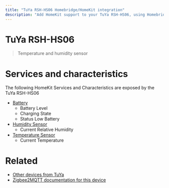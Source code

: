 ```yaml
---
title: "TuYa RSH-HS06 Homebridge/HomeKit integration"
description: "Add HomeKit support to your TuYa RSH-HS06, using Homebridge, Zigbee2MQTT and homebridge-z2m."
---
```

<!---
This file has been GENERATED using src/docgen/docgen.ts
DO NOT EDIT THIS FILE MANUALLY!
-->
# TuYa RSH-HS06
> Temperature and humidity sensor


# Services and characteristics
The following HomeKit Services and Characteristics are exposed by
the TuYa RSH-HS06

* [Battery](../../battery.md)
  * Battery Level
  * Charging State
  * Status Low Battery
* [Humidity Sensor](../../sensors.md)
  * Current Relative Humidity
* [Temperature Sensor](../../sensors.md)
  * Current Temperature


# Related
* [Other devices from TuYa](../index.md#tuya)
* [Zigbee2MQTT documentation for this device](https://www.zigbee2mqtt.io/devices/RSH-HS06.html)